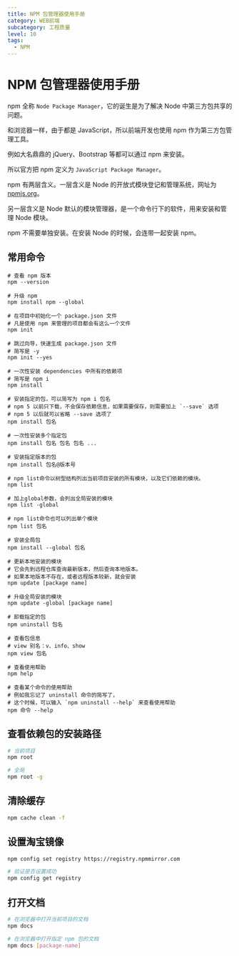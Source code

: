 ```yaml
---
title: NPM 包管理器使用手册
category: WEB前端
subcategory: 工程质量
level: 10
tags:
  - NPM
---
```


# NPM 包管理器使用手册

npm 全称 `Node Package Manager`，它的诞生是为了解决 Node 中第三方包共享的问题。

和浏览器一样，由于都是 JavaScript，所以前端开发也使用 npm 作为第三方包管理工具。

例如大名鼎鼎的 jQuery、Bootstrap 等都可以通过 npm 来安装。

所以官方把 npm 定义为 `JavaScript Package Manager`。

npm 有两层含义。一层含义是 Node 的开放式模块登记和管理系统，网址为 [npmjs.org]()。

另一层含义是 Node 默认的模块管理器，是一个命令行下的软件，用来安装和管理 Node 模块。

npm 不需要单独安装。在安装 Node 的时候，会连带一起安装 npm。


## 常用命令

```shell
# 查看 npm 版本
npm --version

# 升级 npm 
npm install npm --global

# 在项目中初始化一个 package.json 文件
# 凡是使用 npm 来管理的项目都会有这么一个文件
npm init

# 跳过向导，快速生成 package.json 文件
# 简写是 -y
npm init --yes

# 一次性安装 dependencies 中所有的依赖项
# 简写是 npm i
npm install

# 安装指定的包，可以简写为 npm i 包名
# npm 5 以前只下载，不会保存依赖信息，如果需要保存，则需要加上 `--save` 选项
# npm 5 以后就可以省略 --save 选项了
npm install 包名

# 一次性安装多个指定包
npm install 包名 包名 包名 ...

# 安装指定版本的包
npm install 包名@版本号

# npm list命令以树型结构列出当前项目安装的所有模块，以及它们依赖的模块。
npm list

# 加上global参数，会列出全局安装的模块
npm list -global

# npm list命令也可以列出单个模块
npm list 包名

# 安装全局包
npm install --global 包名

# 更新本地安装的模块
# 它会先到远程仓库查询最新版本，然后查询本地版本。
# 如果本地版本不存在，或者远程版本较新，就会安装
npm update [package name]

# 升级全局安装的模块
npm update -global [package name]

# 卸载指定的包
npm uninstall 包名

# 查看包信息
# view 别名：v、info、show
npm view 包名

# 查看使用帮助
npm help

# 查看某个命令的使用帮助
# 例如我忘记了 uninstall 命令的简写了，
# 这个时候，可以输入 `npm uninstall --help` 来查看使用帮助
npm 命令 --help
```

## 查看依赖包的安装路径

```sh
# 当前项目
npm root

# 全局
npm root -g
```

## 清除缓存

```sh
npm cache clean -f
```

## 设置淘宝镜像

```sh
npm config set registry https://registry.npmmirror.com

# 验证是否设置成功
npm config get registry
```

## 打开文档

```sh
# 在浏览器中打开当前项目的文档
npm docs

# 在浏览器中打开指定 npm 包的文档
npm docs [package-name]
```